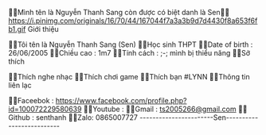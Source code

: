 🎃🎃Mình tên là Nguyễn Thanh Sang còn được có biệt danh là Sen🎃🎃
https://i.pinimg.com/originals/16/70/44/167044f7a3a3b9d7d4430f8a653f6fb1.gif
Giới thiệu

🐳🐳Tôi tên là Nguyễn Thanh Sang (Sen)
🐳🐳Học sinh THPT
🐳🐳Date of birth : 26/06/2005
🐳🐳Chiều cao : 1m7
🐳🐳Tính cách : ;-; mình bị thiểu năng
🐳🐳Sở thích

🐳🐳Thích nghe nhạc
🐳🐳Thích chơi game 
🐳🐳Thích bạn #LYNN
🐳🐳Thông tin liên lạc

🐳🐳Faceebok : https://www.facebook.com/profile.php?id=100072229580639
🐳🐳Youtube : 
🐳🐳Gmail : ts2005266@gmail.com
🐳🐳Github : senthanh
🐳🐳Zalo: 0865007727
-----------------------Sen--------------------------
